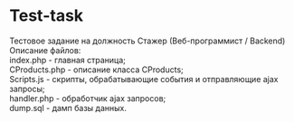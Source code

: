 # Test-task
Тестовое задание на должность Стажер (Веб-программист / Backend)<br>
Описание файлов:<br>
index.php - главная страница;<br>
CProducts.php - описание класса CProducts;<br>
Scripts.js - скрипты, обрабатывающие события и отправляющие ajax запросы;<br>
handler.php - обработчик ajax запросов;<br>
dump.sql - дамп базы данных.
